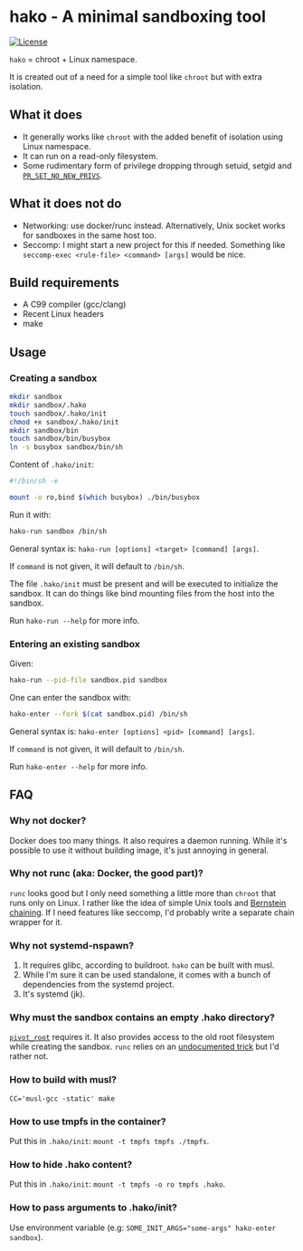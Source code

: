 # hako - A minimal sandboxing tool

[![License](https://img.shields.io/badge/license-BSD-blue.svg)](LICENSE)

`hako` = chroot + Linux namespace.

It is created out of a need for a simple tool like `chroot` but with extra isolation.

## What it does

- It generally works like `chroot` with the added benefit of isolation using Linux namespace.
- It can run on a read-only filesystem.
- Some rudimentary form of privilege dropping through setuid, setgid and [`PR_SET_NO_NEW_PRIVS`](https://www.kernel.org/doc/Documentation/prctl/no_new_privs.txt).

## What it does not do

- Networking: use docker/runc instead.
  Alternatively, Unix socket works for sandboxes in the same host too.
- Seccomp: I might start a new project for this if needed.
  Something like `seccomp-exec <rule-file> <command> [args]` would be nice.

## Build requirements

- A C99 compiler (gcc/clang)
- Recent Linux headers
- make

## Usage

### Creating a sandbox

```sh
mkdir sandbox
mkdir sandbox/.hako
touch sandbox/.hako/init
chmod +x sandbox/.hako/init
mkdir sandbox/bin
touch sandbox/bin/busybox
ln -s busybox sandbox/bin/sh
```

Content of `.hako/init`:

```sh
#!/bin/sh -e

mount -o ro,bind $(which busybox) ./bin/busybox
```

Run it with:

```sh
hako-run sandbox /bin/sh
```

General syntax is: `hako-run [options] <target> [command] [args]`.

If `command` is not given, it will default to `/bin/sh`.

The file `.hako/init` must be present and will be executed to initialize the sandbox.
It can do things like bind mounting files from the host into the sandbox.

Run `hako-run --help` for more info.

### Entering an existing sandbox

Given:

```sh
hako-run --pid-file sandbox.pid sandbox
```

One can enter the sandbox with:

```sh
hako-enter --fork $(cat sandbox.pid) /bin/sh
```

General syntax is: `hako-enter [options] <pid> [command] [args]`.

If `command` is not given, it will default to `/bin/sh`.

Run `hako-enter --help` for more info.

## FAQ

### Why not docker?

Docker does too many things.
It also requires a daemon running.
While it's possible to use it without building image, it's just annoying in general.

### Why not runc (aka: Docker, the good part)?

`runc` looks good but I only need something a little more than `chroot` that runs only on Linux.
I rather like the idea of simple Unix tools and [Bernstein chaining](http://www.catb.org/~esr/writings/taoup/html/ch06s06.html).
If I need features like seccomp, I'd probably write a separate chain wrapper for it.

### Why not systemd-nspawn?

1. It requires glibc, according to buildroot. `hako` can be built with musl.
2. While I'm sure it can be used standalone, it comes with a bunch of dependencies from the systemd project.
3. It's systemd (jk).

### Why must the sandbox contains an empty .hako directory?

[`pivot_root`](https://linux.die.net/man/8/pivot_root) requires it.
It also provides access to the old root filesystem while creating the sandbox.
`runc` relies on an [undocumented trick](https://github.com/opencontainers/runc/blob/593914b8bd5448a93f7c3e4902a03408b6d5c0ce/libcontainer/rootfs_linux.go#L635) but I'd rather not.

### How to build with musl?

`CC='musl-gcc -static' make`

### How to use tmpfs in the container?

Put this in `.hako/init`: `mount -t tmpfs tmpfs ./tmpfs`.

### How to hide .hako content?

Put this in `.hako/init`: `mount -t tmpfs -o ro tmpfs .hako`.

### How to pass arguments to .hako/init?

Use environment variable (e.g: `SOME_INIT_ARGS="some-args" hako-enter sandbox`).
